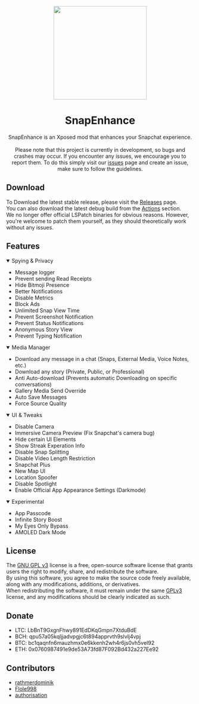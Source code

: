 <div align="center">
  <img src="https://raw.githubusercontent.com/rhunk/SnapEnhance/main/app/src/main/res/mipmap-xxxhdpi/launcher_icon_foreground.png" height="250" />
  
# SnapEnhance
SnapEnhance is an Xposed mod that enhances your Snapchat experience.<br/><br/>
Please note that this project is currently in development, so bugs and crashes may occur. If you encounter any issues, we encourage you to report them. To do this simply visit our [issues](https://github.com/rhunk/SnapEnhance/issues) page and create an issue, make sure to follow the guidelines.
</div>

## Download 
To Download the latest stable release, please visit the [Releases](https://github.com/rhunk/SnapEnhance/releases) page.<br/>
You can also download the latest debug build from the [Actions](https://github.com/rhunk/SnapEnhance/actions) section.<br/>
We no longer offer official LSPatch binaries for obvious reasons. However, you're welcome to patch them yourself, as they should theoretically work without any issues.
## Features
<details open>
  <summary>Spying & Privacy</summary>

  - Message logger
  - Prevent sending Read Receipts
  - Hide Bitmoji Presence
  - Better Notifications
  - Disable Metrics
  - Block Ads
  - Unlimited Snap View Time
  - Prevent Screenshot Notification
  - Prevent Status Notifications
  - Anonymous Story View
  - Prevent Typing Notification
</details>

<details open>
  <summary>Media Manager</summary>

  - Download any message in a chat (Snaps, External Media, Voice Notes, etc.)
  - Download any story (Private, Public, or Professional)
  - Anti Auto-download (Prevents automatic Downloading on specific conversations)
  - Gallery Media Send Override
  - Auto Save Messages
  - Force Source Quality
</details>

<details open>
  <summary>UI & Tweaks</summary>

  - Disable Camera
  - Immersive Camera Preview (Fix Snapchat's camera bug)
  - Hide certain UI Elements
  - Show Streak Experation Info
  - Disable Snap Splitting
  - Disable Video Length Restriction
  - Snapchat Plus
  - New Map UI
  - Location Spoofer
  - Disable Spotlight
  - Enable Official App Appearance Settings (Darkmode)
</details>

<details open>
  <summary>Experimental</summary>

  - App Passcode
  - Infinite Story Boost
  - My Eyes Only Bypass
  - AMOLED Dark Mode
</details>

## License
The [GNU GPL v3](https://www.gnu.org/licenses/gpl-3.0.en.html#license-text) license is a free, open-source software license that grants users the right to modify, share, and redistribute the software.<br/>
By using this software, you agree to make the source code freely available, along with any modifications, additions, or derivatives. <br/>
When redistributing the software, it must remain under the same [GPLv3](https://www.gnu.org/licenses/gpl-3.0.en.html#license-text) license, and any modifications should be clearly indicated as such.<br/>

## Donate
- LTC: LbBnT9GxgnFhwy891EdDKqGmpn7XtduBdE
- BCH: qpu57a05kqljjadvpgjc6t894apprvth9slvlj4vpj
- BTC: bc1qaqnfn6mauzhmx0e6kkenh2wh4r6js0vh5vel92
- ETH: 0x0760987491e9de53A73fd87F092Bd432a227Ee92

## Contributors
- [rathmerdominik](https://github.com/rathmerdominik)
- [Flole998](https://github.com/Flole998)
- [authorisation](https://github.com/authorisation/)
